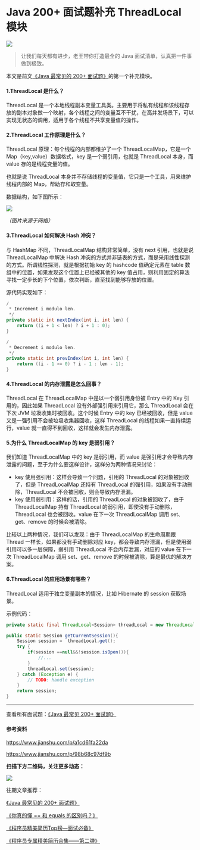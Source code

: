 # Java 200+ 面试题补充 ThreadLocal 模块

![](http://icdn.apigo.cn/blog/threadlocal-02.png)

> 让我们每天都有进步，老王带你打造最全的 Java 面试清单，认真把一件事做到极致。

本文是前文[《Java 最常见的 200+ 面试题》](https://juejin.im/post/5c788d986fb9a049f154e479)的第一个补充模块。

#### 1.ThreadLocal 是什么？

ThreadLocal 是一个本地线程副本变量工具类。主要用于将私有线程和该线程存放的副本对象做一个映射，各个线程之间的变量互不干扰，在高并发场景下，可以实现无状态的调用，适用于各个线程不共享变量值的操作。

#### 2.ThreadLocal 工作原理是什么？

ThreadLocal 原理：每个线程的内部都维护了一个 ThreadLocalMap，它是一个 Map（key,value）数据格式，key 是一个弱引用，也就是 ThreadLocal 本身，而 value 存的是线程变量的值。

也就是说 ThreadLocal 本身并不存储线程的变量值，它只是一个工具，用来维护线程内部的 Map，帮助存和取变量。

数据结构，如下图所示：

![](http://icdn.apigo.cn/blog/threadlocal-01.png)

*（图片来源于网络）*

#### 3.ThreadLocal 如何解决 Hash 冲突？

与 HashMap 不同，ThreadLocalMap 结构非常简单，没有 next 引用，也就是说 ThreadLocalMap 中解决 Hash 冲突的方式并非链表的方式，而是采用线性探测的方式。所谓线性探测，就是根据初始 key 的 hashcode 值确定元素在 table 数组中的位置，如果发现这个位置上已经被其他的 key 值占用，则利用固定的算法寻找一定步长的下个位置，依次判断，直至找到能够存放的位置。

源代码实现如下：

```java
/
 * Increment i modulo len.
 */
private static int nextIndex(int i, int len) {
    return ((i + 1 < len) ? i + 1 : 0);
}

/
 * Decrement i modulo len.
 */
private static int prevIndex(int i, int len) {
    return ((i - 1 >= 0) ? i - 1 : len - 1);
}
```

#### 4.ThreadLocal 的内存泄露是怎么回事？

ThreadLocal 在 ThreadLocalMap 中是以一个弱引用身份被 Entry 中的 Key 引用的，因此如果 ThreadLocal 没有外部强引用来引用它，那么 ThreadLocal 会在下次 JVM 垃圾收集时被回收。这个时候 Entry 中的 key 已经被回收，但是 value 又是一强引用不会被垃圾收集器回收，这样 ThreadLocal 的线程如果一直持续运行，value 就一直得不到回收，这样就会发生内存泄露。

#### 5.为什么 ThreadLocalMap 的 key 是弱引用？

我们知道 ThreadLocalMap 中的 key 是弱引用，而 value 是强引用才会导致内存泄露的问题，至于为什么要这样设计，这样分为两种情况来讨论：

- key 使用强引用：这样会导致一个问题，引用的 ThreadLocal 的对象被回收了，但是 ThreadLocalMap 还持有 ThreadLocal 的强引用，如果没有手动删除，ThreadLocal 不会被回收，则会导致内存泄漏。
- key 使用弱引用：这样的话，引用的 ThreadLocal 的对象被回收了，由于 ThreadLocalMap 持有 ThreadLocal 的弱引用，即使没有手动删除，ThreadLocal 也会被回收。value 在下一次 ThreadLocalMap 调用 set、get、remove 的时候会被清除。

比较以上两种情况，我们可以发现：由于 ThreadLocalMap 的生命周期跟 Thread 一样长，如果都没有手动删除对应 key，都会导致内存泄漏，但是使用弱引用可以多一层保障，弱引用 ThreadLocal 不会内存泄漏，对应的 value 在下一次 ThreadLocalMap 调用 set、get、remove 的时候被清除，算是最优的解决方案。  

#### 6.ThreadLocal 的应用场景有哪些？

ThreadLocal 适用于独立变量副本的情况，比如 Hibernate 的 session 获取场景。

示例代码：

```java
private static final ThreadLocal<Session> threadLocal = new ThreadLocal<Session>();

public static Session getCurrentSession(){
    Session session =  threadLocal.get();
    try {
        if(session ==null&&!session.isOpen()){
            //...
        }
        threadLocal.set(session);
    } catch (Exception e) {
        // TODO: handle exception
    }
    return session;
}
```

------

查看所有面试题：[《Java 最常见 200+ 面试题》](https://juejin.im/post/5c788d986fb9a049f154e479)

#### 参考资料

https://www.jianshu.com/p/a1cd61fa22da

https://www.jianshu.com/p/98b68c97df9b



**扫描下方二维码，关注更多动态：**

![](http://icdn.apigo.cn/myinfo/gognzhonghao.jpg)

往期文章推荐：

[《Java 最常见的 200+ 面试题》](https://juejin.im/post/5c788d986fb9a049f154e479)

[《你真的懂 == 和 equals 的区别吗？》](https://juejin.im/post/5c7ddcd06fb9a04a06059bea)

[《程序员精美简历Top榜—面试必备》](https://juejin.im/post/5c650ac7e51d45783211fd5f)

[《程序员专属精美简历合集——第二弹》](https://juejin.im/post/5c7f227f51882562851b72df)